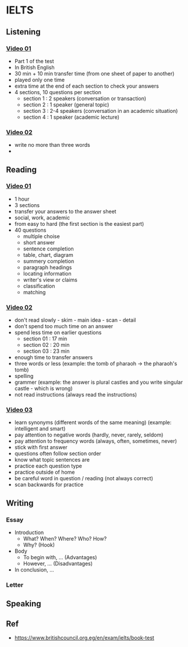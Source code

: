 # IELTS

## Listening

### [Video 01](https://www.youtube.com/watch?v=yTOqXLWpUmQ&list=PLaNNx1k0ao1v8I2C8DAxXOayC3dG00xtj&index=3)

* Part 1 of the test
* In British English
* 30 min + 10 min transfer time (from one sheet of paper to another)
* played only one time
* extra time at the end of each section to check your answers
* 4 sections, 10 questions per section
  * section 1 : 2 speakers (conversation or transaction)
  * section 2 : 1 speaker (general topic)
  * section 3 : 2-4 speakers (conversation in an academic situation)
  * section 4 : 1 speaker (academic lecture)

### [Video 02](https://www.youtube.com/watch?v=OualsHB1FqE&list=PLaNNx1k0ao1v8I2C8DAxXOayC3dG00xtj&index=4)

* write no more than three words
* 

## Reading

### [Video 01](https://www.youtube.com/watch?v=As4e8dtqBrk&list=PLaNNx1k0ao1v8I2C8DAxXOayC3dG00xtj&index=11)

* 1 hour
* 3 sections
* transfer your answers to the answer sheet
* social, work, academic
* from easy to hard (the first section is the easiest part)
* 40 questions
   * multiple choise
   * short answer
   * sentence completion
   * table, chart, diagram
   * summery completion
   * paragraph headings
   * locating information
   * writer's view or claims
   * classification
   * matching

### [Video 02](https://www.youtube.com/watch?v=4PDgVEhfKso&list=PLaNNx1k0ao1v8I2C8DAxXOayC3dG00xtj&index=12)

* don't read slowly - skim - main idea - scan - detail
* don't spend too much time on an answer
* spend less time on earlier questions
   * section 01 : 17 min
   * section 02 : 20 min
   * section 03 : 23 min
* enough time to transfer answers
* three words or less (example: the tomb of pharaoh -> the pharaoh's tomb)
* spelling
* grammer (example: the answer is plural castles and you write singular castle - which is wrong)
* not read instructions (always read the instructions)

### [Video 03](https://www.youtube.com/watch?v=bbDliT5EN-w&list=PLaNNx1k0ao1v8I2C8DAxXOayC3dG00xtj&index=12)

* learn synonyms (different words of the same meaning) (example: intelligent and smart)
* pay attention to negative words (hardly, never, rarely, seldom)
* pay attention to frequency words (always, often, sometimes, never)
* stick with first answer
* questions often follow section order
* know what topic sentences are
* practice each question type
* practice outside of home
* be careful word in question / reading (not always correct)
* scan backwards for practice

## Writing

### Essay

* Introduction
  * What? When? Where? Who? How?
  * Why? (Hook)
* Body
  * To begin with, ... (Advantages)
  * However, ... (Disadvantages)
* In conclusion, ...

### Letter



## Speaking

## Ref
* https://www.britishcouncil.org.eg/en/exam/ielts/book-test
